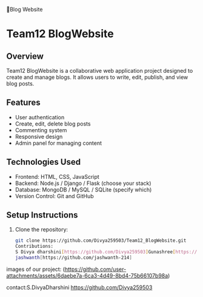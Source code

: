 🏅Blog Website
# Team12 BlogWebsite

## Overview
Team12 BlogWebsite is a collaborative web application project designed to create and manage blogs. It allows users to write, edit, publish, and view blog posts.

## Features
- User authentication
- Create, edit, delete blog posts
- Commenting system
- Responsive design
- Admin panel for managing content

## Technologies Used
- Frontend: HTML, CSS, JavaScript
- Backend: Node.js / Django / Flask (choose your stack)
- Database: MongoDB / MySQL / SQLite (specify which)
- Version Control: Git and GitHub
 ## Setup Instructions
1. Clone the repository:
   ```bash
   git clone https://github.com/Divya259503/Team12_BlogWebsite.git
   Contributions:
   S Divya dharshini[https://github.com/Divya259503]Gunashree[https://github.com/Gunashrees456]
   jashwanth[https://github.com/jashwanth-214]
images of our project:
(https://github.com/user-attachments/assets/6daebe7a-6ca3-4d49-8bd4-75b66107b98a)

contact:S.DivyaDharshini https://github.com/Divya259503




   
   
    
